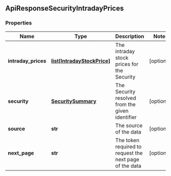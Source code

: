 ## ApiResponseSecurityIntradayPrices

### Properties
Name | Type | Description | Notes
------------ | ------------- | ------------- | -------------
**intraday_prices** | [**list[IntradayStockPrice]**](IntradayStockPrice.md) | The intraday stock prices for the Security | [optional] 
**security** | [**SecuritySummary**](SecuritySummary.md) | The Security resolved from the given identifier | [optional] 
**source** | **str** | The source of the data | [optional] 
**next_page** | **str** | The token required to request the next page of the data | [optional] 



